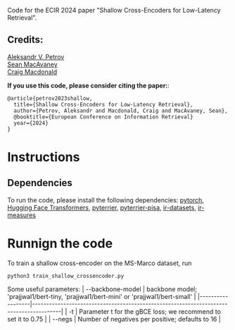 Code for the ECIR 2024 paper "Shallow Cross-Encoders for Low-Latency Retrieval". 

## Credits: 
[Aleksandr V. Petrov](https://asash.github.io) <BR/>
[Sean MacAvaney](https://macavaney.us/) <BR/>
[Craig Macdonald](https://www.dcs.gla.ac.uk/~craigm/)

**If you use this code, please consider citing the paper:**: 

```
@article{petrov2023shallow,
  title={Shallow Cross-Encoders for Low-Latency Retrieval},
  author={Petrov, Aleksandr and Macdonald, Craig and MacAvaney, Sean},
  @booktitle={European Conference on Information Retrieval}
  year={2024}
}
```

# Instructions 
## Dependencies
To run the code, please install the following dependencies: [pytorch](https://pytorch.org/), [Hugging Face Transformers](https://huggingface.co/docs/transformers/en/index), [pyterrier](https://pyterrier.readthedocs.io/en/latest/installation.html), [pyterrier-pisa](https://github.com/terrierteam/pyterrier_pisa), [ir-datasets](https://ir-datasets.com/), [ir-measures](https://ir-measur.es/en/latest/)


# Runnign the code
To train a shallow cross-encoder on the MS-Marco dataset, run 

```
python3 train_shallow_crossencoder.py
```

Some useful parameters:
| --backbone-model | backbone model; 'prajjwal1/bert-tiny, 'prajjwal1/bert-mini' or 'prajjwal1/bert-small'  |
|------------------|----------------------------------------------------------------------------------------|
| -t               | Parameter t for the gBCE loss; we recommend to set it to 0.75                          |
| --negs           | Number of negatives per positive; defaults to 16                                       |
